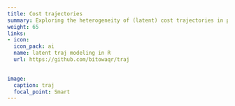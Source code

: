 ```yaml
---
title: Cost trajectories
summary: Exploring the heterogeneity of (latent) cost trajectories in patients with advanced breast cancer in the Netherlands during the last year of life.
weight: 65
links:
- icon: 
  icon_pack: ai
  name: latent traj modeling in R
  url: https://github.com/bitowaqr/traj
  

image:
  caption: traj
  focal_point: Smart
---
```

